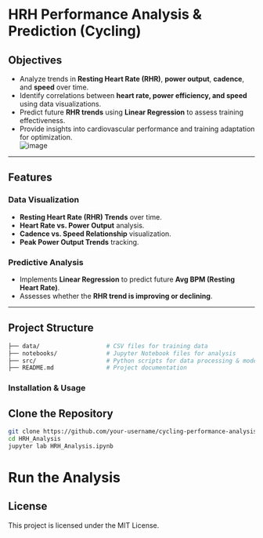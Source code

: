 # HRH Performance Analysis & Prediction (Cycling)

## Objectives  
- Analyze trends in **Resting Heart Rate (RHR)**, **power output**, **cadence**, and **speed** over time.  
- Identify correlations between **heart rate, power efficiency, and speed** using data visualizations.  
- Predict future **RHR trends** using **Linear Regression** to assess training effectiveness.  
- Provide insights into cardiovascular performance and training adaptation for optimization.  
![image](https://github.com/user-attachments/assets/ab86b477-cf07-478b-a89e-c2cfc32bcdb2)

---

## Features  

### Data Visualization  
- **Resting Heart Rate (RHR) Trends** over time.  
- **Heart Rate vs. Power Output** analysis.  
- **Cadence vs. Speed Relationship** visualization.  
- **Peak Power Output Trends** tracking.  

### Predictive Analysis  
- Implements **Linear Regression** to predict future **Avg BPM (Resting Heart Rate)**.  
- Assesses whether the **RHR trend is improving or declining**.  

---

## Project Structure  
```bash
├── data/                   # CSV files for training data
├── notebooks/              # Jupyter Notebook files for analysis
├── src/                    # Python scripts for data processing & modeling
├── README.md               # Project documentation
```

### Installation & Usage
## Clone the Repository
```bash
git clone https://github.com/your-username/cycling-performance-analysis.git
cd HRH_Analysis
jupyter lab HRH_Analysis.ipynb
```

# Run the Analysis 

## License 
This project is licensed under the MIT License.




